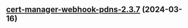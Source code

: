 

## [cert-manager-webhook-pdns-2.3.7](https://github.com/cyr-ius/truenas-charts/compare/cert-manager-webhook-pdns-2.3.6...cert-manager-webhook-pdns-2.3.7) (2024-03-16)


